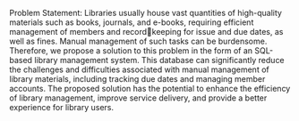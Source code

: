 Problem Statement:
Libraries usually house vast quantities of high-quality materials such as books,
journals, and e-books, requiring efficient management of members and recordkeeping for issue and due dates, as well as fines. Manual management of such 
tasks can be burdensome. Therefore, we propose a solution to this problem in the 
form of an SQL-based library management system. This database can significantly 
reduce the challenges and difficulties associated with manual management of 
library materials, including tracking due dates and managing member accounts. 
The proposed solution has the potential to enhance the efficiency of library 
management, improve service delivery, and provide a better experience for library 
users.
